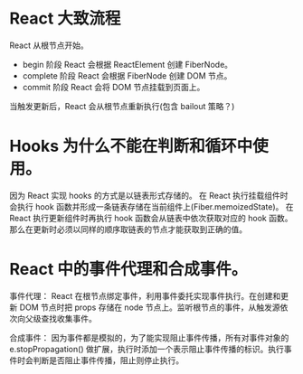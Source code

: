 # React 大致流程

React 从根节点开始。

- begin 阶段 React 会根据 ReactElement 创建 FiberNode。
- complete 阶段 React 会根据 FiberNode 创建 DOM 节点。
- commit 阶段 React 会将 DOM 节点挂载到页面上。

当触发更新后，React 会从根节点重新执行(包含 bailout 策略？)

# Hooks 为什么不能在判断和循环中使用。

因为 React 实现 hooks 的方式是以链表形式存储的。
在 React 执行挂载组件时会执行 hook 函数并形成一条链表存储在当前组件上(Fiber.memoizedState)。
在 React 执行更新组件时再执行 hook 函数会从链表中依次获取对应的 hook 函数。那么在更新时必须以同样的顺序取链表的节点才能获取到正确的值。

# React 中的事件代理和合成事件。

事件代理： 
React 在根节点绑定事件，利用事件委托实现事件执行。在创建和更新 DOM 节点时把 props 存储在 node 节点上。监听根节点的事件，从触发源依次向父级查找收集事件。

合成事件： 
因为事件都是模拟的，为了能实现阻止事件传播，所有对事件对象的 e.stopPropagation() 做扩展，执行时添加一个表示阻止事件传播的标识。执行事件时会判断是否阻止事件传播，阻止则停止执行。
